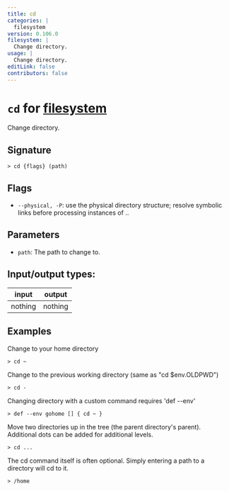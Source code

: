 ```yaml
---
title: cd
categories: |
  filesystem
version: 0.106.0
filesystem: |
  Change directory.
usage: |
  Change directory.
editLink: false
contributors: false
---
```

<!-- This file is automatically generated. Please edit the command in https://github.com/nushell/nushell instead. -->

# `cd` for [filesystem](/commands/categories/filesystem.md)

<div class='command-title'>Change directory.</div>

## Signature

```> cd {flags} (path)```

## Flags

 -  `--physical, -P`: use the physical directory structure; resolve symbolic links before processing instances of ..

## Parameters

 -  `path`: The path to change to.


## Input/output types:

| input   | output  |
| ------- | ------- |
| nothing | nothing |
## Examples

Change to your home directory
```nu
> cd ~

```

Change to the previous working directory (same as "cd $env.OLDPWD")
```nu
> cd -

```

Changing directory with a custom command requires 'def --env'
```nu
> def --env gohome [] { cd ~ }

```

Move two directories up in the tree (the parent directory's parent). Additional dots can be added for additional levels.
```nu
> cd ...

```

The cd command itself is often optional. Simply entering a path to a directory will cd to it.
```nu
> /home

```
